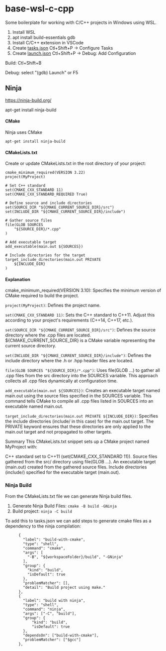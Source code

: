 # base-wsl-c-cpp
Some boilerplate for working with C/C++ projects in Windows using WSL.

1. Install WSL
2. apt install build-essentials gdb
3. Install C/C++ extension in VSCode
4. Create [tasks.json](.vscode/tasks.json)
    Ctl+Shift+P -> Configure Tasks
5. Create [launch.json](.vscode/launch.json)
    Ctl+Shift+P -> Debug: Add Configuration

Build:
Ctl+Shift+B

Debug:
select "(gdb) Launch" or F5

## Ninja
https://ninja-build.org/

apt-get install ninja-build

#### CMake
Ninja uses CMake

`apt-get install ninja-build`

#### CMakeLists.txt
Create or update CMakeLists.txt in the root directory of your project:

```
cmake_minimum_required(VERSION 3.22)
project(MyProject)

# Set C++ standard
set(CMAKE_CXX_STANDARD 11)
set(CMAKE_CXX_STANDARD_REQUIRED True)

# Define source and include directories
set(SOURCE_DIR "${CMAKE_CURRENT_SOURCE_DIR}/src")
set(INCLUDE_DIR "${CMAKE_CURRENT_SOURCE_DIR}/include")

# Gather source files
file(GLOB SOURCES
    "${SOURCE_DIR}/*.cpp"
)

# Add executable target
add_executable(main.out ${SOURCES})

# Include directories for the target
target_include_directories(main.out PRIVATE
    ${INCLUDE_DIR}
)
```

#### Explanation
cmake_minimum_required(VERSION 3.10): Specifies the minimum version of CMake required to build the project.

`project(MyProject)`: Defines the project name.

`set(CMAKE_CXX_STANDARD 11)`: Sets the C++ standard to C++11. Adjust this according to your project's requirements (C++14, C++17, etc.).

`set(SOURCE_DIR "${CMAKE_CURRENT_SOURCE_DIR}/src")`: Defines the source directory where the .cpp files are located. ${CMAKE_CURRENT_SOURCE_DIR} is a CMake variable representing the current source directory.

`set(INCLUDE_DIR "${CMAKE_CURRENT_SOURCE_DIR}/include")`: Defines the include directory where the .h or .hpp header files are located.

`file(GLOB SOURCES "${SOURCE_DIR}/*.cpp")`: Uses file(GLOB ...) to gather all .cpp files from the src directory into the SOURCES variable. This approach 
collects all .cpp files dynamically at configuration time.

`add_executable(main.out ${SOURCES})`: Creates an executable target named main.out using the source files specified in the SOURCES variable. This command tells CMake to compile all .cpp files listed in SOURCES into an executable named main.out.

`target_include_directories(main.out PRIVATE ${INCLUDE_DIR})`: Specifies the include directories (include/ in this case) for the main.out target. The PRIVATE keyword ensures that these directories are only applied to the main.out target and not propagated to other targets.

Summary
This CMakeLists.txt snippet sets up a CMake project named MyProject with:

C++ standard set to C++11 (set(CMAKE_CXX_STANDARD 11)).
Source files gathered from the src/ directory using file(GLOB ...).
An executable target (main.out) created from the gathered source files.
Include directories (include/) specified for the executable target (main.out).

### Ninja Build
From the CMakeLists.txt file we can generate Ninja build files.

1.  Generate Ninja Build Files:
`cmake -B build -GNinja`
2.  Build project:
`ninja -C build`

To add this to tasks.json we can add steps to generate cmake files as a dependency to the ninja compilation:
```
      {
        "label": "build-with-cmake",
        "type": "shell",
        "command": "cmake",
        "args": [
          "-B", "${workspaceFolder}/build", "-GNinja"
        ],
        "group": {
          "kind": "build",
          "isDefault": true
        },
        "problemMatcher": [],
        "detail": "Build project using make."
      },
      {
        "label": "build with ninja",
        "type": "shell",
        "command": "ninja",
        "args": ["-C", "build"],
        "group": {
            "kind": "build",
            "isDefault": true
        },
        "dependsOn": ["build-with-cmake"],
        "problemMatcher": ["$gcc"]
      },
```
